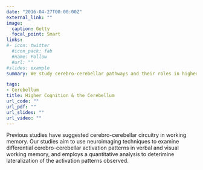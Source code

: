 ```yaml
---
date: "2016-04-27T00:00:00Z"
external_link: ""
image:
  caption: Getty
  focal_point: Smart
links:
#- icon: twitter
  #icon_pack: fab
  #name: Follow
  #url: ""
#slides: example
summary: We study cerebro-cerebellar pathways and their roles in higher cognition.

tags:
- Cerebellum
title: Higher Cognition & the Cerebellum 
url_code: ""
url_pdf: ""
url_slides: ""
url_video: ""
---
```


Previous studies have suggested cerebro-cerebellar circuitry in working memory. Our studies aim to use neuroimaging techniques to examine differential cerebro-cerebellar activation patterns in verbal and visual working memory, and employs a quantitative analysis to deterimine lateralization of the activation patterns observed. 
